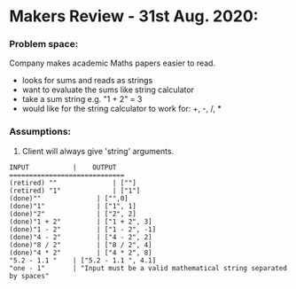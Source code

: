 # Makers Review - 31st Aug. 2020:

### Problem space:
Company makes academic Maths papers easier to read.
- looks for sums and reads as strings
- want to evaluate the sums like string calculator
- take a sum string e.g. "1 + 2" = 3
- would like for the string calculator to work for: +, -, /, *

### Assumptions:
1. Client will always give 'string' arguments.

```
INPUT           |    OUTPUT
=============================
(retired) ""              | [""]
(retired) "1"             | ["1"]
(done)""              | ["",0]
(done)"1"             | ["1", 1]
(done)"2"             | ["2", 2]
(done)"1 + 2"         | ["1 + 2", 3]
(done)"1 - 2"         | ["1 - 2", -1]
(done)"4 - 2"         | ["4 - 2", 2]
(done)"8 / 2"         | ["8 / 2", 4]
(done)"4 * 2"         | ["4 * 2", 8]
"5.2 - 1.1 "    | ["5.2 - 1.1 ", 4.1]
"one - 1"       | "Input must be a valid mathematical string separated by spaces"

```
